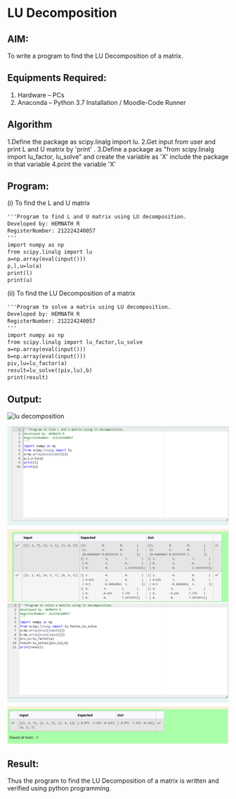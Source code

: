 # LU Decomposition 

## AIM:
To write a program to find the LU Decomposition of a matrix.

## Equipments Required:
1. Hardware – PCs
2. Anaconda – Python 3.7 Installation / Moodle-Code Runner

## Algorithm
1.Define the package as scipy.linalg import lu.
2.Get input from user and print L and U matrix by 'print' .
3.Define a package as "from scipy.linalg import lu_factor, lu_solve" and create the variable as 'X' include the package in that variable
4.print the variable 'X'

## Program:
(i) To find the L and U matrix
```
'''Program to find L and U matrix using LU decomposition.
Developed by: HEMNATH R
RegisterNumber: 212224240057
'''
import numpy as np
from scipy.linalg import lu
a=np.array(eval(input()))
p,l,u=lu(a)
print(l)
print(u) 

```
(ii) To find the LU Decomposition of a matrix
```
'''Program to solve a matrix using LU decomposition.
Developed by: HEMNATH R 
RegisterNumber: 212224240057
'''
import numpy as np
from scipy.linalg import lu_factor,lu_solve
a=np.array(eval(input()))
b=np.array(eval(input()))
piv,lu=lu_factor(a)
result=lu_solve((piv,lu),b)
print(result) 

```

## Output:
![lu decomposition]()


![alt text](<Screenshot 2025-05-12 203637.png>)
![alt text](<Screenshot 2025-05-12 203655.png>)



## Result:
Thus the program to find the LU Decomposition of a matrix is written and verified using python programming.

